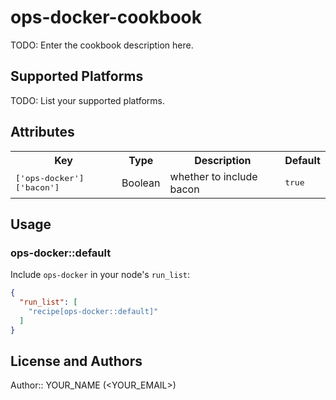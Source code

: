 # ops-docker-cookbook

TODO: Enter the cookbook description here.

## Supported Platforms

TODO: List your supported platforms.

## Attributes

<table>
  <tr>
    <th>Key</th>
    <th>Type</th>
    <th>Description</th>
    <th>Default</th>
  </tr>
  <tr>
    <td><tt>['ops-docker']['bacon']</tt></td>
    <td>Boolean</td>
    <td>whether to include bacon</td>
    <td><tt>true</tt></td>
  </tr>
</table>

## Usage

### ops-docker::default

Include `ops-docker` in your node's `run_list`:

```json
{
  "run_list": [
    "recipe[ops-docker::default]"
  ]
}
```

## License and Authors

Author:: YOUR_NAME (<YOUR_EMAIL>)
